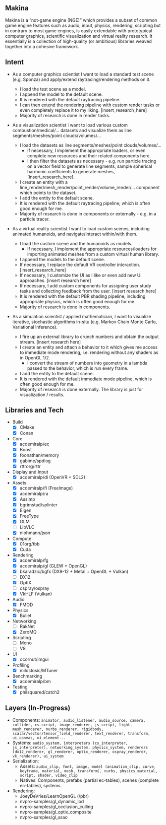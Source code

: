 ## Makina ##
Makina is a ”not-game engine (NGE)” which provides a subset of common game engine features such as audio, input, physics, rendering, scripting but in contrary to most game engines, is easily extendable with prototypical computer graphics, scientific visualization and virtual reality research. It essentially is a collection of high-quality (or ambitious) libraries weaved together into a cohesive framework.

## Intent ##
- As a computer graphics scientist I want to load a standard test scene (e.g. Sponza) and apply/extend raytracing/rendering methods on it.
  - I load the test scene as a model.
  - I append the model to the default scene. 
  - It is rendered with the default raytracing pipeline.
  - I can then extend the rendering pipeline with custom render tasks or even completely replace it to my liking. [insert_research_here]
  - Majority of research is done in render tasks.

- As a visualization scientist I want to load various custom combustion/medical/... datasets and visualize them as line segments/meshes/point clouds/volumes/...
  - I load the datasets as line segments/meshes/point clouds/volumes/...
    - If necessary, I implement the appropriate loaders, or even complete new resources and their related components here.
  	- I then filter the datasets as necessary - e.g. run particle tracing on a vector field to generate line segments, sample spherical harmonic coefficients to generate meshes, [insert_research_here].
  - I create an entity with a line_render/mesh_render/point_render/volume_render/... component which points to the dataset.
  - I add the entity to the default scene.
  - It is rendered with the default raytracing pipeline, which is often good enough for me.
  - Majority of research is done in components or externally - e.g. in a particle tracer.

- As a virtual reality scientist I want to load custom scenes, including animated humanoids, and navigate/interact within/with them.
  - I load the custom scene and the humanoids as models.
    - If necessary, I implement the appropriate resources/loaders for importing animated meshes from a custom virtual human library.
  - I append the models to the default scene.
  - If necessary, I replace the default VR controller interaction. [insert_research_here]
  - If necessary, I customize the UI as I like or even add new UI approaches. [insert research here]
  - If necessary, I add custom components for assigning user study tasks and collecting feedback from the user. [insert research here]
  - It is rendered with the default PBR shading pipeline, including appropriate physics, which is often good enough for me.
  - Majority of research is done in components.

- As a simulation scientist / applied mathematician, I want to visualize iterative, stochastic algorithms in-situ (e.g. Markov Chain Monte Carlo, Variational Inference).
  - I fire up an external library to crunch numbers and obtain the output stream. [insert research here]
  - I create an entity and attach a behavior to it which gives me access to immediate mode rendering, i.e. rendering without any shaders as in OpenGL 1/2.
    - I convert the stream of numbers into geometry in a lambda passed to the behavior, which is run every frame.
  - I add the entity to the default scene.
  - It is rendered with the default immediate mode pipeline, which is often good enough for me.
  - Majority of research is done externally. The library is just for visualization / results.

## Libraries and Tech ##
- Build
  - [x] CMake
  - [x] Conan
- Core
  - [x] acdemiralp/ec
  - [x] Boost
  - [x] foonathan/memory
  - [x] gabime/spdlog
  - [x] rttrorg/rttr
- Display and Input
  - [x] acdemiralp/di (OpenVR + SDL2)
- Assets
  - [x] acdemiralp/fi (FreeImage)
  - [x] acdemiralp/ra
  - [x] Assimp
  - [x] bgrimstad/splinter
  - [x] Eigen
  - [x] FreeType
  - [x] GLM
  - [ ] LibVLC
  - [x] nlohmann/json
- Compute
  - [x] 01org/tbb
  - [x] Cuda
- Rendering
  - [x] acdemiralp/fg
  - [x] acdemiralp/gl (GLEW + OpenGL)
  - [x] bkaradzic/bgfx (DX9-12 + Metal + OpenGL + Vulkan)
  - [ ] DX12
  - [x] OptiX
  - [ ] ospray/ospray
  - [x] VkHLF (Vulkan)
- Audio
  - [x] FMOD
- Physics
  - [x] Bullet
- Networking
  - [ ] RakNet
  - [x] ZeroMQ
- Scripting
  - [ ] Mono
  - [ ] V8
- UI
  - [x] ocornut/imgui
- Profiling
  - [x] milostosic/MTuner
- Benchmarking
  - [x] acdemiralp/bm
- Testing
  - [x] philsquared/catch2

## Layers (In-Progress) ##
- Components: `animator, audio_listener, audio_source, camera, collider, cs_script, image_renderer, js_script, light, mesh_renderer, nurbs_renderer, rigidbody, scalar/vector/tensor_field_renderer, text_renderer, transform, ui_canvas, ui_element...`
- Systems: `audio_system, interpreters (cs_interpreter, js_interpreter), networking_system, physics_system, renderers (dx12_renderer, gl_renderer, optix_renderer, ospray_renderer, vk_renderer), ui_system`
- Serialization: 
  - Assets: `audio_clip, font, image, model (animation_clip, curve, keyframe, material, mesh, transform), nurbs, physics_material, script, shader, video_clip`
  - Natives: Components, prefabs (partial ec-tables), scenes (complete ec-tables), systems.
- Rendering:
  - JoeyDeVries/LearnOpenGL (/pbr)
  - nvpro-samples/gl_dynamic_lod
  - nvpro-samples/gl_occlusion_culling
  - nvpro-samples/gl_optix_composite
  - nvpro-samples/gl_ssao